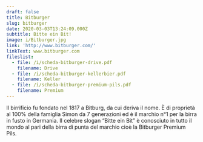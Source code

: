```yaml
---
draft: false
title: Bitburger
slug: bitburger
date: 2020-03-03T13:24:09.000Z
subtitle: Bitte ein Bit!
image: i/Bitburger.jpg
link: 'http://www.bitburger.com/'
linkText: www.bitburger.com
fileslist:
  - file: /i/scheda-bitburger-drive.pdf
    filename: Drive
  - file: /i/scheda-bitburger-kellerbier.pdf
    filename: Keller
  - file: /i/scheda-bitburger-premium-pils.pdf
    filename: Premium
---
```


Il birrificio fu fondato nel 1817 a Bitburg, da cui deriva il nome. È di proprietà al 100% della famiglia Simon da 7 generazioni ed è il marchio n°1 per la birra in fusto in Germania. Il celebre slogan “Bitte ein Bit” è conosciuto in tutto il mondo al pari della birra di punta del marchio cioè la Bitburger Premium Pils.
